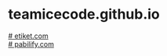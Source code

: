 # teamicecode.github.io
<html>
<body>
  <dt>
  <a href="https://teamicecode.github.io/etiket.com/home"># etiket.com </a>
  </dt>
    <dt>
  <a href="https://teamicecode.github.io/etiket.com/home"># pabilify.com </a>
  </dt>
</body>
</html>
